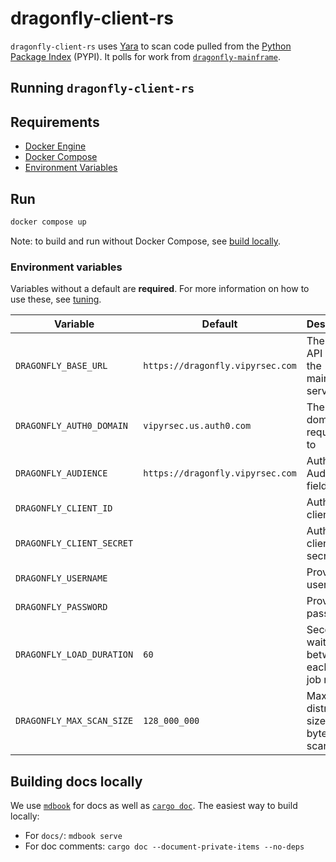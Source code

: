 # dragonfly-client-rs

`dragonfly-client-rs` uses [Yara](https://virustotal.github.io/yara/) to scan code pulled from the [Python Package
Index](https://pypi.org/) (PYPI). It polls for work from [`dragonfly-mainframe`](https://github.com/vipyrsec/dragonfly-mainframe).

## Running `dragonfly-client-rs`

## Requirements

- [Docker Engine](https://docs.docker.com/engine/install/)
- [Docker Compose](https://docs.docker.com/compose/install/)
- [Environment Variables](#environment-variables)

## Run

```bash
docker compose up
```

Note: to build and run without Docker Compose, see [build locally](docs/building_locally.md).

### Environment variables

Variables without a default are **required**. For more information on how to use these, see [tuning](docs/tuning.md).

| Variable                  | Default                          | Description                                  |
| ------------------------- | -------------------------------- | -------------------------------------------- |
| `DRAGONFLY_BASE_URL`      | `https://dragonfly.vipyrsec.com` | The base API URL for the mainframe server    |
| `DRAGONFLY_AUTH0_DOMAIN`  | `vipyrsec.us.auth0.com`          | The auth0 domain that requests go to         |
| `DRAGONFLY_AUDIENCE`      | `https://dragonfly.vipyrsec.com` | Auth0 Audience field                         |
| `DRAGONFLY_CLIENT_ID`     |                                  | Auth0 client ID                              |
| `DRAGONFLY_CLIENT_SECRET` |                                  | Auth0 client secret                          |
| `DRAGONFLY_USERNAME`      |                                  | Provisioned username                         |
| `DRAGONFLY_PASSWORD`      |                                  | Provisioned password                         |
| `DRAGONFLY_LOAD_DURATION` | `60`                             | Seconds to wait between each API job request |
| `DRAGONFLY_MAX_SCAN_SIZE` | `128_000_000`                    | Maximum distribution size in bytes to scan   |

## Building docs locally

We use [`mdbook`](https://rust-lang.github.io/mdBook/index.html) for docs as well as [`cargo
doc`](https://doc.rust-lang.org/cargo/commands/cargo-doc.html). The easiest way to build locally:

- For `docs/`: `mdbook serve`
- For doc comments: `cargo doc --document-private-items --no-deps`
